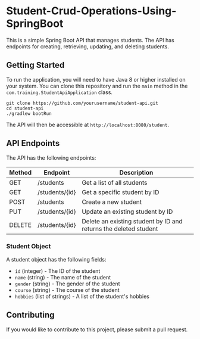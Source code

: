 # Student-Crud-Operations-Using-SpringBoot
This is a simple Spring Boot API that manages students. The API has endpoints for creating, retrieving, updating, and deleting students.

## Getting Started

To run the application, you will need to have Java 8 or higher installed on your system. You can clone this repository and run the `main` method in the `com.training.StudentApiApplication` class.

```
git clone https://github.com/yourusername/student-api.git
cd student-api
./gradlew bootRun
```

The API will then be accessible at `http://localhost:8080/student`.

## API Endpoints

The API has the following endpoints:

| Method | Endpoint       | Description                                              |
| ------ | -------------- | -------------------------------------------------------- |
| GET    | /students      | Get a list of all students                               |
| GET    | /students/{id} | Get a specific student by ID                              |
| POST   | /students      | Create a new student                                      |
| PUT    | /students/{id} | Update an existing student by ID                          |
| DELETE | /students/{id} | Delete an existing student by ID and returns the deleted student       |

### Student Object

A student object has the following fields:

- `id` (integer) - The ID of the student
- `name` (string) - The name of the student
- `gender` (string) - The gender of the student
- `course` (string) - The course of the student
- `hobbies` (list of strings) - A list of the student's hobbies

## Contributing

If you would like to contribute to this project, please submit a pull request.
